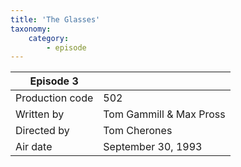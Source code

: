 ```yaml
---
title: 'The Glasses'
taxonomy:
    category:
        - episode
---
```


| Episode 3 | |
|-----------------|--------------------------------|
| Production code | 502                      |
| Written by      | Tom Gammill & Max Pross                    |
| Directed by     | Tom Cherones                   |
| Air date        | September 30, 1993                   |
